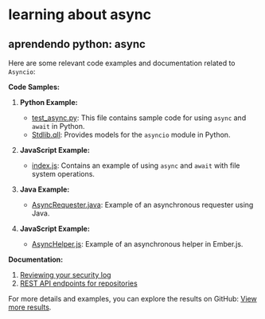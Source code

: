 # learning about async
 aprendendo python: async
 -
 Here are some relevant code examples and documentation related to `Asyncio`:

**Code Samples:**
1. **Python Example:**
   - [test_async.py](https://github.com/github/codeql/blob/c95f8d797c815bb79a341694f7472a9aa02f0712/python/ql/test/library-tests/dataflow/tainttracking/defaultAdditionalTaintStep/test_async.py): This file contains sample code for using `async` and `await` in Python.
   - [Stdlib.qll](https://github.com/github/codeql/blob/c95f8d797c815bb79a341694f7472a9aa02f0712/python/ql/lib/semmle/python/frameworks/Stdlib.qll#L4925-L5012): Provides models for the `asyncio` module in Python.

2. **JavaScript Example:**
   - [index.js](https://github.com/github/codeql/blob/c95f8d797c815bb79a341694f7472a9aa02f0712/javascript/ql/test/ApiGraphs/async-await/index.js): Contains an example of using `async` and `await` with file system operations.

3. **Java Example:**
   - [AsyncRequester.java](https://github.com/github/codeql/blob/c95f8d797c815bb79a341694f7472a9aa02f0712/java/ql/test/stubs/apache-http-5/org/apache/hc/core5/http/impl/bootstrap/AsyncRequester.java): Example of an asynchronous requester using Java.

4. **JavaScript Example:**
   - [AsyncHelper.js](https://github.com/github/canvas-lms/blob/07c7d82c0241ed7437f579824099fcaab735d372/ui/features/screenreader_gradebook/ember/tests/AsyncHelper.js): Example of an asynchronous helper in Ember.js.

**Documentation:**
1. [Reviewing your security log](https://docs.github.com/en/authentication/keeping-your-account-and-data-secure/reviewing-your-security-log)
2. [REST API endpoints for repositories](https://docs.github.com/en/rest/repos/repos)

For more details and examples, you can explore the results on GitHub: [View more results](https://github.com/).


